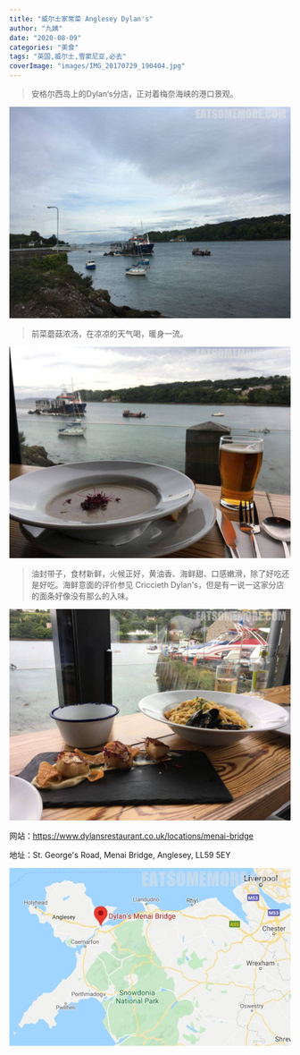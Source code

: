 ```yaml
---
title: "威尔士家常菜 Anglesey Dylan's"
author: "九姨"
date: "2020-08-09"
categories: "美食"
tags: "英国,威尔士,雪窦尼亚,必去"
coverImage: "images/IMG_20170729_190404.jpg"
---
```


>安格尔西岛上的Dylan‘s分店，正对着梅奈海峡的港口景观。

![Anglesey Dylan's](images/IMG_20170729_184745.jpg)

>前菜蘑菇浓汤，在凉凉的天气喝，暖身一流。

![Anglesey Dylan's](images/IMG_20170729_190234.jpg)

>油封带子，食材新鲜，火候正好，黄油香、海鲜甜、口感嫩滑，除了好吃还是好吃。海鲜意面的评价参见 Criccieth Dylan's，但是有一说一这家分店的面条好像没有那么的入味。

![Anglesey Dylan's](images/IMG_20170729_190243.jpg)

网站：https://www.dylansrestaurant.co.uk/locations/menai-bridge

地址：St. George's Road, Menai Bridge, Anglesey, LL59 5EY

![Anglesey Dylan's](images/menaidylans.jpg)